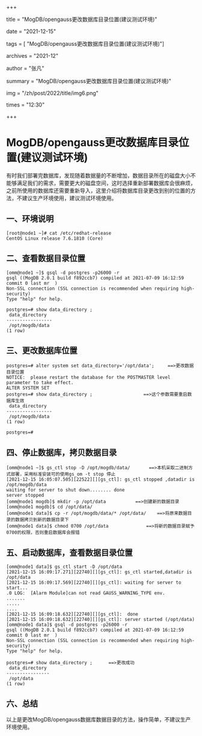 +++

title =  "MogDB/opengauss更改数据库目录位置\(建议测试环境\)" 

date = "2021-12-15" 

tags = [ "MogDB/opengauss更改数据库目录位置\(建议测试环境\)"] 

archives = "2021-12" 

author = "张凡" 

summary = "MogDB/opengauss更改数据库目录位置\(建议测试环境\)"

img = "/zh/post/2022/title/img6.png" 

times = "12:30"

+++

# MogDB/opengauss更改数据库目录位置\(建议测试环境\)<a name="ZH-CN_TOPIC_0000001232774725"></a>

有时我们部署完数据库，发现随着数据量的不断增加，数据目录所在的磁盘大小不能够满足我们的需求，需要更大的磁盘空间，这时选择重新部署数据库会很麻烦，之前所使用的数据库还需要重新导入，这里介绍将数据库目录更改到别的位置的方法，不建议生产环境使用，建议测试环境使用。

## 一、环境说明<a name="section693510499184"></a>

```
[root@node1 ~]# cat /etc/redhat-release
CentOS Linux release 7.6.1810 (Core)
```

## 二、查看数据目录位置<a name="section1195285912182"></a>

```
[omm@node1 ~]$ gsql -d postgres -p26000 -r
gsql ((MogDB 2.0.1 build f892ccb7) compiled at 2021-07-09 16:12:59 commit 0 last mr  )
Non-SSL connection (SSL connection is recommended when requiring high-security)
Type "help" for help.

postgres=# show data_directory ;
 data_directory
-----------------
 /opt/mogdb/data
(1 row)
```

## 三、更改数据库位置<a name="section54899981912"></a>

```
postgres=# alter system set data_directory='/opt/data';		==>更改数据目录位置
NOTICE:  please restart the database for the POSTMASTER level parameter to take effect.
ALTER SYSTEM SET
postgres=# show data_directory ;			       ==>这个参数需要重启数据库生效
 data_directory
-----------------
 /opt/mogdb/data
(1 row)

postgres=#
```

## 四、停止数据库，拷贝数据目录<a name="section5675142071910"></a>

```
[omm@node1 ~]$ gs_ctl stop -D /opt/mogdb/data/	     ==>本机采取二进制方式部署，采用标准安装可的使用gs_om -t stop 停止
[2021-12-15 16:05:07.505][22522][][gs_ctl]: gs_ctl stopped ,datadir is /opt/mogdb/data
waiting for server to shut down........ done
server stopped
[omm@node1 mogdb]$ mkdir -p /opt/data			==>创建新的数据目录
[omm@node1 mogdb]$ cd /opt/data/
[omm@node1 data]$ cp -r /opt/mogdb/data/* /opt/data/    ==>将原来数据目录的数据拷贝到新的数据目录下
[omm@node1 data]$ chmod 0700 /opt/data		        ==>将新的数据目录赋予0700的权限，否则重启数据库会报错
```

## 五、启动数据库，查看数据目录位置<a name="section1072530161913"></a>

```
[omm@node1 data]$ gs_ctl start -D /opt/data
[2021-12-15 16:09:17.271][22740][][gs_ctl]: gs_ctl started,datadir is /opt/data
[2021-12-15 16:09:17.569][22740][][gs_ctl]: waiting for server to start...
.0 LOG:  [Alarm Module]can not read GAUSS_WARNING_TYPE env.
.......
.....
....
[2021-12-15 16:09:18.632][22740][][gs_ctl]:  done
[2021-12-15 16:09:18.632][22740][][gs_ctl]: server started (/opt/data)
[omm@node1 data]$ gsql -d postgres -p26000 -r
gsql ((MogDB 2.0.1 build f892ccb7) compiled at 2021-07-09 16:12:59 commit 0 last mr  )
Non-SSL connection (SSL connection is recommended when requiring high-security)
Type "help" for help.

postgres=# show data_directory ;      ==>更改成功
 data_directory
----------------
 /opt/data
(1 row)
```

## 六、总结<a name="section77431842121916"></a>

以上是更改MogDB/opengauss数据库数据目录的方法，操作简单，不建议生产环境使用。

